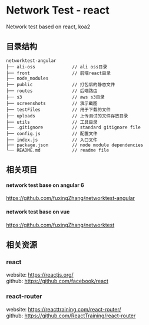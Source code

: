 # Network Test - react
Network test based on react, koa2

## 目录结构  
```  
networktest-angular
├── ali-oss              // ali oss目录
├── front                // 前端react目录
├── node_modules         
├── public               // 打包后的静态文件
├── routes               // 后端路由
├── s3                   // aws s3目录
├── screenshots          // 演示截图
├── testFiles            // 用于下载的文件
├── uploads              // 上传测试的文件存放目录
├── utils                // 工具目录
├── .gitignore           // standard gitignore file
├── config.js            // 配置文件
├── index.js             // 入口文件
├── package.json         // node module dependencies
└── README.md            // readme file
```  

## 相关项目  
#### network test base on angular 6  
https://github.com/fuxingZhang/networktest-angular  

#### network test base on vue  
https://github.com/fuxingZhang/networktest  

## 相关资源  
### react  
website: https://reactjs.org/  
github: https://github.com/facebook/react  

### react-router  
website: https://reacttraining.com/react-router/  
github: https://github.com/ReactTraining/react-router   
